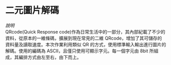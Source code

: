 # 二元圖片解碼  
_說明_  
QRcode(Quick Response code)作為日常生活中的一部分，其內部紀載了不少的資料，從原本的一維條碼，擴展到現在常見的二維 QRcode，增加了其可儲存的資料量及讀取速度。本次作業利用類似 QR 的方式，使用標準輸入輸出進行圖片的解碼。使用的編碼為 ASCII，且僅只使用可顯示字元。每一個字元由 8bit 所組成，其編排方式由左至右，由下而上。